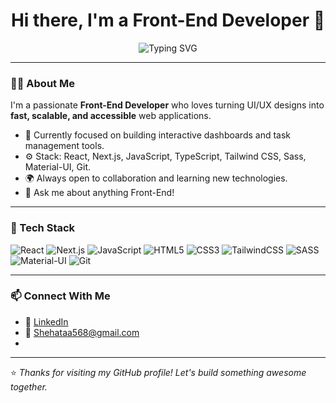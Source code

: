 <h1 align="center">Hi there, I'm a Front-End Developer 👋</h1>

<p align="center">
  <img src="https://readme-typing-svg.demolab.com?font=Fira+Code&size=24&pause=1000&color=00BFFF&center=true&width=435&lines=Crafting+Scalable+Web+Apps;React+%7C+Next.js+%7C+TypeScript+%7C+Tailwind+CSS" alt="Typing SVG" />
</p>

---

### 👨‍💻 About Me

I'm a passionate **Front-End Developer** who loves turning UI/UX designs into **fast, scalable, and accessible** web applications.

- 🔭 Currently focused on building interactive dashboards and task management tools.
- ⚙️ Stack: React, Next.js, JavaScript, TypeScript, Tailwind CSS, Sass, Material-UI, Git.
- 🌍 Always open to collaboration and learning new technologies.
- 💬 Ask me about anything Front-End!

---

### 🚀 Tech Stack

![React](https://img.shields.io/badge/React-20232A?style=for-the-badge&logo=react&logoColor=61DAFB)
![Next.js](https://img.shields.io/badge/Next.js-000000?style=for-the-badge&logo=nextdotjs&logoColor=white)
![JavaScript](https://img.shields.io/badge/JavaScript-F7DF1E?style=for-the-badge&logo=javascript&logoColor=black)
![HTML5](https://img.shields.io/badge/HTML5-E34F26?style=for-the-badge&logo=html5&logoColor=white)
![CSS3](https://img.shields.io/badge/CSS3-1572B6?style=for-the-badge&logo=css3&logoColor=white)
![TailwindCSS](https://img.shields.io/badge/Tailwind_CSS-38B2AC?style=for-the-badge&logo=tailwind-css&logoColor=white)
![SASS](https://img.shields.io/badge/Sass-hotpink?style=for-the-badge&logo=sass&logoColor=white)
![Material-UI](https://img.shields.io/badge/Material--UI-0081CB?style=for-the-badge&logo=mui&logoColor=white)
![Git](https://img.shields.io/badge/Git-F05032?style=for-the-badge&logo=git&logoColor=white)

---

### 📫 Connect With Me

- 💼 [LinkedIn](https://www.linkedin.com/shehata89)
- 📧 Shehataa568@gmail.com
- 
---

⭐️ *Thanks for visiting my GitHub profile! Let's build something awesome together.*
